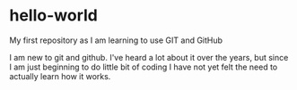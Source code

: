 # hello-world
My first repository as I am learning to use GIT and GitHub

I am new to git and github.  I've heard a lot about it over the years, but since I am just beginning to do little bit of coding I have not yet felt the need to actually learn how it works.  
